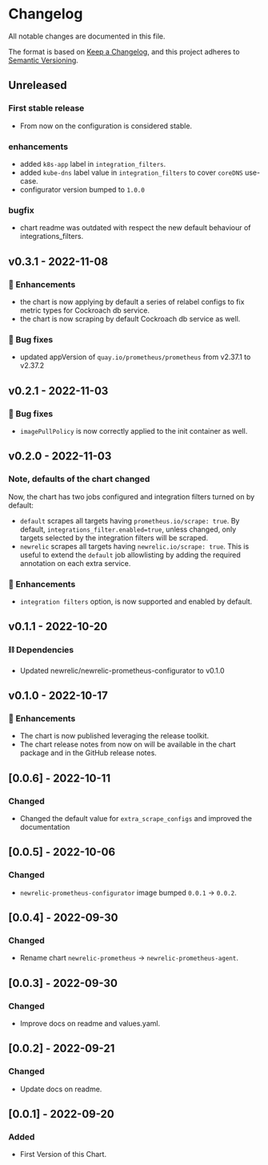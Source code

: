 # Changelog
All notable changes are documented in this file.

The format is based on [Keep a Changelog](https://keepachangelog.com/en/1.0.0/),
and this project adheres to [Semantic Versioning](https://semver.org/spec/v2.0.0.html).

## Unreleased

### First stable release
- From now on the configuration is considered stable.

### enhancements
- added `k8s-app` label in `integration_filters`.
- added `kube-dns` label value in `integration_filters` to cover `coreDNS` use-case.
- configurator version bumped to `1.0.0`

### bugfix
- chart readme was outdated with respect the new default behaviour of integrations_filters.

## v0.3.1 - 2022-11-08

### 🚀 Enhancements
- the chart is now applying by default a series of relabel configs to fix metric types for Cockroach db service.
- the chart is now scraping by default Cockroach db service as well.

### 🐞 Bug fixes
- updated appVersion of `quay.io/prometheus/prometheus` from v2.37.1 to v2.37.2

## v0.2.1 - 2022-11-03

### 🐞 Bug fixes
- `imagePullPolicy` is now correctly applied to the init container as well.

## v0.2.0 - 2022-11-03

### Note, defaults of the chart changed
Now, the chart has two jobs configured and integration filters turned on by default:
- `default` scrapes all targets having `prometheus.io/scrape: true`. By default, `integrations_filter.enabled=true`, unless changed, only targets selected by the integration filters will be scraped.
- `newrelic` scrapes all targets having `newrelic.io/scrape: true`. This is useful to extend the `default` job allowlisting by adding the required annotation on each extra service.

### 🚀 Enhancements
- `integration filters` option, is now supported and enabled by default.

## v0.1.1 - 2022-10-20

### ⛓️ Dependencies
- Updated newrelic/newrelic-prometheus-configurator to v0.1.0

## v0.1.0 - 2022-10-17

### 🚀 Enhancements
- The chart is now published leveraging the release toolkit.
- The chart release notes from now on will be available in the chart package and in the GitHub release notes.

## [0.0.6] - 2022-10-11
### Changed
- Changed the default value for `extra_scrape_configs` and improved the documentation

## [0.0.5] - 2022-10-06
### Changed
- `newrelic-prometheus-configurator` image bumped `0.0.1` -> `0.0.2`.

## [0.0.4] - 2022-09-30
### Changed
- Rename chart `newrelic-prometheus` -> `newrelic-prometheus-agent`.

## [0.0.3] - 2022-09-30
### Changed
- Improve docs on readme and values.yaml.

## [0.0.2] - 2022-09-21
### Changed
- Update docs on readme.

## [0.0.1] - 2022-09-20
### Added
- First Version of this Chart.


